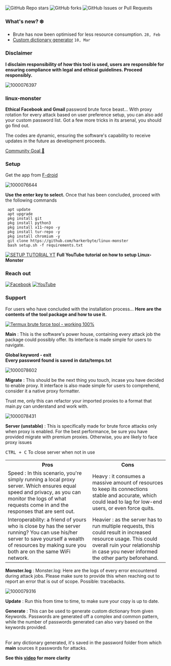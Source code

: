 
![GitHub Repo stars](https://img.shields.io/github/stars/harkerbyte/linux-monster?style=plastic&logo=Github)
![GitHub forks](https://img.shields.io/github/forks/harkerbyte/linux-monster?style=plastic)
![GitHub Issues or Pull Requests](https://img.shields.io/github/issues/harkerbyte/linux-monster?style=plastic&logo=Github)


### What's new? ❄️
* Brute has now been optimised for less resource consumption. ```28, Feb ```
* <a href="#custom-dictionary">Custom dictionary generator</a> ```10, Mar ```

### Disclaimer 
<b>I disclaim responsibility of how this tool is used, users are responsible for ensuring compliance with legal and ethical guidelines. Proceed responsibly.</b>

![1000076397](https://github.com/user-attachments/assets/fbef241d-73b5-4de7-bbc8-ca678e12aa38)
### linux-monster
<b> Ethical Facebook and Gmail </b> password brute force beast... With proxy rotation for every attack based on user preference setup, you can also add your custom password list. 
Got a few more tricks in its arsenal, you should go find out. 

The codes are dynamic, ensuring the software's capability to receive updates in the future as development proceeds. 

<a href="https://youtube.com/@harkerbyte?si=bueGE1-JUuVj2uNW">Community Goal 🗿</a>
### Setup
Get the app from <a title="F-droid termux" href="https://f-droid.org/en/packages/com.termux/" >F-droid</a>

![1000076644](https://github.com/user-attachments/assets/46f61565-bdae-499e-9d93-3effb62ecb0c)

<b>Use the enter key to select.</b>
  Once that has been concluded, proceed with the following commands
  
```  
 apt update
 apt upgrade
 pkg install git
 pkg install python3
 pkg install x11-repo -y
 pkg install tur-repo -y
 pkg install chromium -y
 git clone https://github.com/harkerbyte/linux-monster
 bash setup.sh -f requirements.txt
```

[![SETUP TUTORIAL YT](https://github.com/harkerbyte/linux-monster/blob/06f6a0867368aa5b0ec853f38253da9409e1399a/data/IMG_20250302_182932.png)](https://www.youtube.com/watch?v=cc9UuUCDr4E&feature=youtu.be)
<b>Full YouTube tutorial on how to setup Linux-Monster</b>


<div id="socials" ><h3>Reach out</h3> 
</div>


<a href = "https://facebook.com/harkerbyte">![Facebook](https://img.shields.io/badge/Facebook-%231877F2.svg?style=for-the-badge&logo=Facebook&logoColor=white)</a>
<a href ="https://youtube.com/@harkerbyte?si=aPSIREosLJlFOmyX" >![YouTube](https://img.shields.io/badge/YouTube-%23FF0000.svg?style=for-the-badge&logo=YouTube&logoColor=white)</a>
<a href="https://chat.whatsapp.com/E50UIyDbvd18o5UbZ1Kf8c"></a>


<div id="support" >
  <h3>Support</h5>
  For users who have concluded with the installation process...
  <b>Here are the contents of the tool package and how to use it.</b>
  
  
[![Termux brute force tool - working 100%](https://github.com/harkerbyte/linux-monster/blob/06f6a0867368aa5b0ec853f38253da9409e1399a/data/IMG_20250302_183022.png)](https://www.youtube.com/watch?v=wHOM4xd9dsM)

 <p> <b>Main</b> : This is the software's power house, containing every attack job the package could possibly offer. Its interface is made simple for users to navigate. </p>
  <p><b> Global keyword - exit </b></br>
  <b>Every password found is saved in data/temps.txt</b>
  </p>
  

![1000078602](https://github.com/user-attachments/assets/cc4e1f78-0500-48b1-b67f-10cee1751ae4)

  
  <p> <b>Migrate</b> : This should be the next thing you touch, incase you have decided to enable proxy. It interface is also made simple for users to comprehend, consider it a native proxy formatter.
  
  Trust me, only this can refactor your imported proxies to a format that main.py can understand and work with.</p>

![1000078431](https://github.com/user-attachments/assets/35f9900c-f94a-4ce4-b6ba-5314d7d61c36)

  <p> <b>Server (unstable)</b> : This is specifically made for brute force attacks only when proxy is enabled. For the best performance, be sure you have provided migrate with premium proxies. Otherwise, you are likely to face proxy issues</p>
  <kbd>CTRL + C</kbd> To close server when not in use
  <table>
    <tr>
      <th>
        Pros
      </th>
      <th>
        Cons
      </th>
    </tr>
    <tr>
      <td>
        Speed : In this scenario, you're simply running a local proxy server. Which ensures equal speed and privacy, as you can monitor the logs of what requests come in and the responses that are sent out.
      </td>
      <td>
        Heavy : it consumes a massive amount of resources to keep its connections stable and accurate, which could lead to lag for low-end users, or even force quits.
      </td>
    </tr>
    <tr>
      <td>
        Interoperability: a friend of yours who is close by has the server running? You can use his/her server to save yourself a wealth of resources by making sure you both are on the same WiFi network.
      </td>
      <td>
        Heavier : as the server has to run multiple requests, this could result in increased resource usage. This could overall ruin your relationship in case you never informed the other party beforehand.
      </td>
    </tr>
    
  </table>
<p><b>Monster.log</b> : Monster.log: Here are the logs of every error encountered during attack jobs. Please make sure to provide this when reaching out to report an error that is out of scope. Possible: tracebacks. </p>

![1000079316](https://github.com/user-attachments/assets/6c8e0c71-c251-4f28-99d3-5c2a0a72593f)

<p><b>Update</b> : Run this from time to time, to make sure your copy is up to date. </p>

<p id="custom-dictionary" ><b>Generate</b> : This can be used to generate custom dictionary from given Keywords. Passwords are generated off a complex and common pattern, while the number of passwords generated can also vary based on the keywords provided.</p></br>For any dictionary generated, it's saved in the password folder from which <b>main</b> sources it passwords for attacks. </p>
<b>See this <a href="https://youtu.be/ewQfgRUeGU4?si=alPRccErnA-hwwjz" >video</a> for more clarity</b>

</div>
